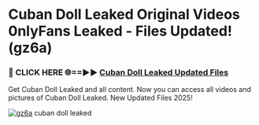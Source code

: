 # Cuban Doll Leaked Original Videos 0nlyFans Leaked - Files Updated! (gz6a)

<h3>🔴 CLICK HERE 🌐==►► <a href="https://tinyurl.com/4seja8ks" rel="nofollow">Cuban Doll Leaked Updated Files</a></h3>

Get Cuban Doll Leaked and all content. Now you can access all videos and pictures of Cuban Doll Leaked. New Updated Files 2025!

[![gz6a](https://i.imgur.com/EWjZXRe.gif)](https://tinyurl.com/4seja8ks)
cuban doll leaked
